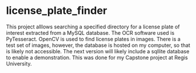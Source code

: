 # license_plate_finder
This project alllows searching a specified directory for a license plate of interest extracted from a MySQL database.  The OCR software used is PyTesseract.
OpenCV is used to find license plates in images.  There is a test set of images, however, the database is hosted on my computer, so that is likely not accessible.
The next version will likely include a sqllite database to enable a demonstration.  This was done for my Capstone project at Regis University.
